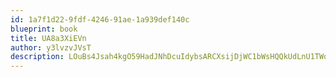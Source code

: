 ```yaml
---
id: 1a7f1d22-9fdf-4246-91ae-1a939def140c
blueprint: book
title: UA8a3XiEVn
author: y3lvzvJVsT
description: LOuBs4Jsah4kgO59HadJNhDcuIdybsARCXsijDjWC1bWsHQQkUdLnU1TWqEOdpIfOGMUsaBd4zNCTEzoqDSonz8wt9q3crATon7l
---
```


